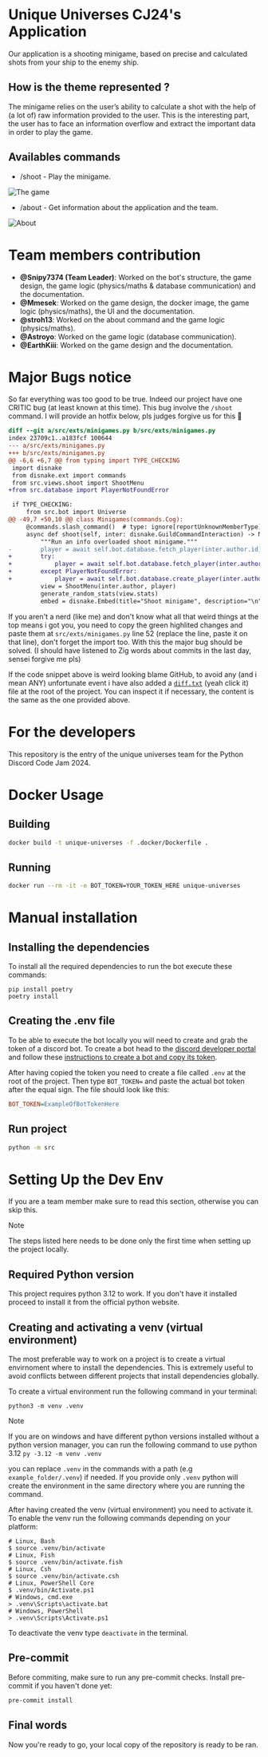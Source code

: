 # Unique Universes CJ24's Application

Our application is a shooting minigame, based on precise and calculated shots from your ship to the enemy ship.

## How is the theme represented ?

The minigame relies on the user’s ability to calculate a shot with the help of (a lot of) raw information provided to the user.
 This is the interesting part, the user has to face an information overflow and extract the important data in order to play the game.

## Availables commands

- /shoot - Play the minigame.

![The game](./readme_assets/minigame.png)

- /about - Get information about the application and the team.

![About](./readme_assets/about.png)

# Team members contribution

- **@Snipy7374 (Team Leader)**: Worked on the bot's structure, the game design, the game logic (physics/maths & database communication) and the documentation.
- **@Mmesek**: Worked on the game design, the docker image, the game logic (physics/maths), the UI and the documentation.
- **@stroh13**: Worked on the about command and the game logic (physics/maths).
- **@Astroyo**: Worked on the game logic (database communication).
- **@EarthKiii**: Worked on the game design and the documentation.

# Major Bugs notice

So far everything was too good to be true. Indeed our project have one CRITIC bug (at least known at this time). This bug involve the `/shoot` command. I will provide an hotfix below, pls judges forgive us for this :pray:

```diff
diff --git a/src/exts/minigames.py b/src/exts/minigames.py
index 23709c1..a183fcf 100644
--- a/src/exts/minigames.py
+++ b/src/exts/minigames.py
@@ -6,6 +6,7 @@ from typing import TYPE_CHECKING
 import disnake
 from disnake.ext import commands
 from src.views.shoot import ShootMenu
+from src.database import PlayerNotFoundError

 if TYPE_CHECKING:
     from src.bot import Universe
@@ -49,7 +50,10 @@ class Minigames(commands.Cog):
     @commands.slash_command()  # type: ignore[reportUnknownMemberType]
     async def shoot(self, inter: disnake.GuildCommandInteraction) -> None:
         """Run an info overloaded shoot minigame."""
-        player = await self.bot.database.fetch_player(inter.author.id)
+        try:
+            player = await self.bot.database.fetch_player(inter.author.id)
+        except PlayerNotFoundError:
+            player = await self.bot.database.create_player(inter.author.id)
         view = ShootMenu(inter.author, player)
         generate_random_stats(view.stats)
         embed = disnake.Embed(title="Shoot minigame", description="\n".join(["." * 10] * 5))
```

If you aren't a nerd (like me) and don't know what all that weird things at the top means i got you, you need to copy the green highlited changes and paste them at `src/exts/minigames.py` line 52 (replace the line, paste it on that line), don't forget the import too. With this the major bug should be solved. (I should have listened to Zig words about commits in the last day, sensei forgive me pls)

If the code snippet above is weird looking blame GitHub, to avoid any (and i mean ANY) unfortunate event i have also added a [`diff.txt`](./diff.txt) (yeah click it) file at the root of the project. You can inspect it if necessary, the content is the same as the one provided above.

# For the developers

This repository is the entry of the unique universes team for the Python Discord Code Jam 2024.

# Docker Usage
## Building

```sh
docker build -t unique-universes -f .docker/Dockerfile .
```

## Running
```sh
docker run --rm -it -e BOT_TOKEN=YOUR_TOKEN_HERE unique-universes
```

# Manual installation
## Installing the dependencies

To install all the required dependencies to run the bot execute these commands:

```shell
pip install poetry
poetry install
```

## Creating the .env file

To be able to execute the bot locally you will need to create and grab the token of a discord bot. To create a bot head to the [discord developer portal]("https://discord.com/developers/applications/") and follow these [instructions to create a bot and copy its token]("https://discordpy.readthedocs.io/en/stable/discord.html").

After having copied the token you need to create a file called `.env` at the root of the project. Then type  `BOT_TOKEN=` and paste the actual bot token after the equal sign. The file should look like this:

```ini
BOT_TOKEN=ExampleOfBotTokenHere
```

## Run project

```sh
python -m src
```

# Setting Up the Dev Env

If you are a team member make sure to read this section, otherwise you can skip this.

> [!NOTE]
> The steps listed here needs to be done only the first time when setting up the project locally.

## Required Python version

This project requires python 3.12 to work. If you don't have it installed proceed to install it from the official python website.

## Creating and activating a venv (virtual environment)

The most preferable way to work on a project is to create a virtual envirnoment where to install the dependencies. This is extremely useful to avoid conflicts between different projects that install dependencies globally.

To create a virtual environment run the following command in your terminal:

```shell
python3 -m venv .venv
```

> [!NOTE]
> If you are on windows and have different python versions installed without a python version manager, you can run the following command to use python 3.12
> `py -3.12 -m venv .venv`

you can replace `.venv` in the commands with a path (e.g `example_folder/.venv`) if needed. If you provide only `.venv` python will create the environment in the same directory where you are running the command.

After having created the venv (virtual environment) you need to activate it.
To enable the venv run the following commands depending on your platform:

```shell
# Linux, Bash
$ source .venv/bin/activate
# Linux, Fish
$ source .venv/bin/activate.fish
# Linux, Csh
$ source .venv/bin/activate.csh
# Linux, PowerShell Core
$ .venv/bin/Activate.ps1
# Windows, cmd.exe
> .venv\Scripts\activate.bat
# Windows, PowerShell
> .venv\Scripts\Activate.ps1
```

To deactivate the venv type `deactivate` in the terminal.

## Pre-commit

Before commiting, make sure to run any pre-commit checks.
Install pre-commit if you haven't done yet:

```sh
pre-commit install
```

## Final words

Now you're ready to go, your local copy of the repository is ready to be ran.
